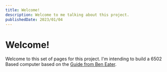 ```yaml
---
title: Welcome!
description: Welcome to me talking about this project.
publishedDate: 2023/01/04
---
```

# Welcome!
Welcome to this set of pages for this project. I'm intending to build a 6502 Based computer based on the [Guide from Ben Eater](https://eater.net/6502).